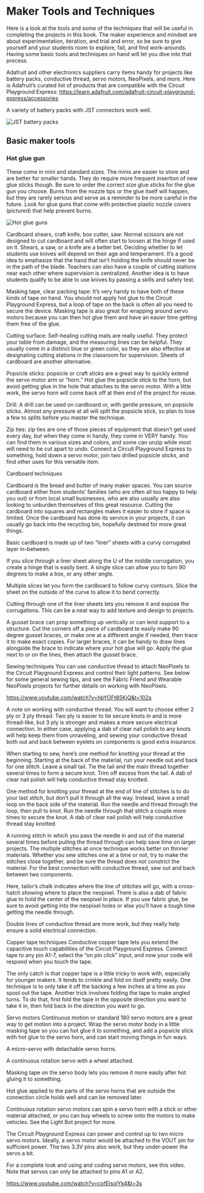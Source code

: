 # Maker Tools and Techniques

Here is a look at the tools and some of the techniques that will be useful in completing the projects in this book. The maker experience and mindset are about experimentation, iteration, and trial and error, so be sure to give yourself and your students room to explore, fail, and find work-arounds. Having some basic tools and techniques on hand will let you dive into that process. 

Adafruit and other electronics suppliers carry items handy for projects like battery packs, conductive thread, servo motors, NeoPixels, and more. Here is Adafruit’s curated list of products that are compatible with the Circuit Playground Express: https://learn.adafruit.com/adafruit-circuit-playground-express/accessories 

A variety of battery packs with JST connectors work well.

![JST battery packs](/static/courses/making/maker-tools-techniques/jst-battery-packs.jpg)

## Basic maker tools

### Hot glue gun

These come in mini and standard sizes. The minis are easier to store and are better for smaller hands. They do require more frequent insertion of new glue sticks though. Be sure to order the correct size glue sticks for the glue gun you choose. Burns from the nozzle tips or the glue itself will happen, but they are rarely serious and serve as a reminder to be more careful in the future. Look for glue guns that come with protective plastic nozzle covers (pictured) that help prevent burns. 

![Hot glue guns](/static/courses/making/maker-tools-techniques/hot-glue-guns.jpg)

Cardboard shears, craft knife, box cutter, saw: Normal scissors are not designed to cut cardboard and will often start to loosen at the hinge if used on it. Shears, a saw, or a knife are a better bet. Deciding whether to let students use knives will depend on their age and temperament. It’s a good idea to emphasize that the hand that isn’t holding the knife should never be in the path of the blade. Teachers can also have a couple of cutting stations near each other where supervision is centralized.  Another idea is to have students qualify to be able to use knives by passing a skills and safety test.




Masking tape, clear packing tape: It’s very handy to have both of these kinds of tape on hand.  You should not apply hot glue to the Circuit Playground Express, but a loop of tape on the back is often all you need to secure the device. Masking tape is also great for wrapping around servo motors because you can then hot glue them and have an easier time getting them free of the glue. 




Cutting surface: Self-healing cutting mats are really useful. They protect your table from damage, and the measuring lines can be helpful. They usually come in a distinct blue or green color, so they are also effective at designating cutting stations in the classroom for supervision. Sheets of cardboard are another alternative.
 
Popsicle sticks: popsicle or craft sticks are a great way to quickly extend the servo motor arm or “horn.” Hot glue the popsicle stick to the horn, but avoid getting glue in the hole that attaches to the servo motor. With a little work, the servo horn will come back off at then end of the project for reuse. 



Drill: A drill can be used on cardboard or, with gentle pressure, on popsicle sticks. Almost any pressure at all will split the popsicle stick, so plan to lose a few to splits before you master the technique. 



Zip ties: zip ties are one of those pieces of equipment that doesn’t get used every day, but when they come in handy, they come in VERY handy. You can find them in various sizes and colors, and some can unzip while most will need to be cut apart to undo. Connect a Circuit Playground Express to something, hold down a servo motor, join two drilled popsicle sticks, and find other uses for this versatile item. 
 


Cardboard techniques

Cardboard is the bread and butter of many maker spaces. You can source cardboard either from students’ families (who are often all too happy to help you out) or from local small businesses, who are also usually are also looking to unburden themselves of this great resource. Cutting the cardboard into squares and rectangles makes it easier to store if space is limited. Once the cardboard has done its service in your projects, it can usually go back into the recycling bin, hopefully destined for more great things. 


Basic cardboard is made up of two “liner” sheets with a curvy corrugated layer in-between. 


If you slice through a liner sheet along the U of the middle corrugation, you create a hinge that is easily bent. A single slice can allow you to turn 90 degrees to make a box, or any other angle. 


Multiple slices let you form the cardboard to follow curvy contours. Slice the sheet on the outside of the curve to allow it to bend correctly.


Cutting through one of the liner sheets lets you remove it and expose the corrugations. This can be a neat way to add texture and design to projects.





A gusset brace can prop something up vertically or can lend support to a structure. Cut the corners off a piece of cardboard to easily make 90 degree gusset braces, or make one at a different angle if needed, then trace it to make exact copies. For larger braces, it can be handy to draw lines alongside the brace to indicate where your hot glue will go. Apply the glue next to or on the lines, then attach the gusset brace. 


Sewing techniques
You can use conductive thread to attach NeoPixels to the Circuit Playground Express and control their light patterns. See below for some general sewing tips, and see the Fabric Friend and Wearable NeoPixels projects for further details on working with NeoPixels. 

https://www.youtube.com/watch?v=hbYOFt85KjQ&t=102s 

A note on working with conductive thread. You will want to choose either 2 ply or 3 ply thread. Two ply is easier to tie secure knots in and is more thread-like, but 3 ply is stronger and makes a more secure electrical connection. In either case, applying a dab of clear nail polish to any knots will help keep them from unraveling, and sewing your conductive thread both out and back between eyelets on components is good extra insurance. 


When starting to sew, here’s one method for knotting your thread at the beginning. Starting at the back of the material, run your needle out and back for one stitch. Leave a small tail. Tie the tail and the main thread together several times to form a secure knot. Trim off excess from the tail. A dab of clear nail polish will help conductive thread stay knotted. 


One method for knotting your thread at the end of line of stitches is to do your last stitch, but don’t pull it through all the way. Instead, leave a small loop on the back side of the material. Run the needle and thread through the loop, then pull to knot. Run the needle through that stitch a couple more times to secure the knot. A dab of clear nail polish will help conductive thread stay knotted. 


A running stitch in which you pass the needle in and out of the material several times before pulling the thread through can help save time on larger projects. The multiple stitches at once technique works better on thinner materials. Whether you sew stitches one at a time or not, try to make the stitches close together, and be sure the thread does not constrict the material. For the best connection with conductive thread, sew out and back between two components.



Here, tailor’s chalk indicates where the line of stitches will go, with a cross-hatch showing where to place the neopixel. There is also a dab of fabric glue to hold the center of the neopixel in place. If you use fabric glue, be sure to avoid getting into the neopixel holes or else you’ll have a tough time getting the needle through. 

Double lines of conductive thread are more work, but they really help ensure a solid electrical connection. 


Copper tape techniques
Conductive copper tape lets you extend the capacitive touch capabilities of the Circuit Playground Express. Connect tape to any pin A1-7, select the “on pin click” input, and now your code will respond when you touch the tape. 




The only catch is that copper tape is a little tricky to work with, especially for younger makers. It tends to crinkle and fold on itself pretty easily. One technique is to only take it off the backing a few inches at a time as you spool out the tape. Another trick involves folding the tape to make angled turns. To do that, first fold the tape in the opposite direction you want to take it in, then fold back in the direction you want to go. 





Servo motors
Continuous motion or standard 180 servo motors are a great way to get motion into a project. Wrap the servo motor body in a little masking tape so you can hot glue it to something, and add a popsicle stick with hot glue to the servo horn, and can start moving things in fun ways. 

A micro-servo with detachable servo horns.


A continuous rotation servo with a wheel attached.


Masking tape on the servo body lets you remove it more easily after hot gluing it to something.


Hot glue applied to the parts of the servo horns that are outside the connection circle holds well and can be removed later.


Continuous rotation servo motors can spin a servo horn with a stick or other material attached, or you can buy wheels to screw onto the motors to make vehicles. See the Light Bot project for more.


The Circuit Playground Express can power and control up to two micro servo motors. Ideally, a servo motor would be attached to the VOUT pin for sufficient power. The two 3.3V pins also work, but they under-power the servo a bit. 

For a complete look and using and coding servo motors, see this video. Note that servos can only be attached to pins A1 or A2. 

https://www.youtube.com/watch?v=cofElsolYk4&t=3s 
